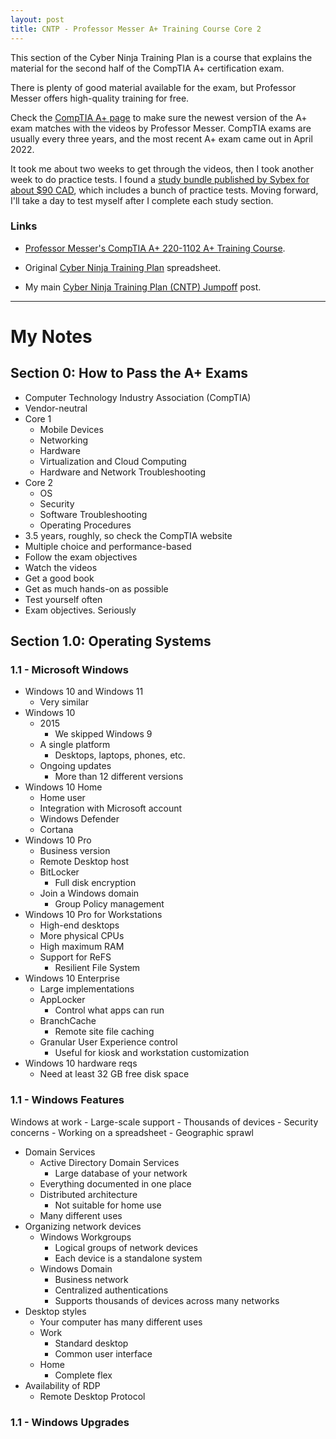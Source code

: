 ```yaml
---
layout: post
title: CNTP - Professor Messer A+ Training Course Core 2
---
```

This section of the Cyber Ninja Training Plan is a course that explains the material for the second half of the CompTIA A+ certification exam.

There is plenty of good material available for the exam, but Professor Messer offers high-quality training for free.

Check the [CompTIA A+ page](https://www.comptia.org/certifications/a) to make sure the newest version of the A+ exam matches with the videos by Professor Messer. CompTIA exams are usually every three years, and the most recent A+ exam came out in April 2022.

It took me about two weeks to get through the videos, then I took another week to do practice tests. I found a [study bundle published by Sybex for about $90 CAD](https://www.amazon.ca/dp/1119863228?ref=emc_s_m_5_i_atc), which includes a bunch of practice tests. Moving forward, I'll take a day to test myself after I complete each study section. 

### Links
- [Professor Messer's CompTIA A+ 220-1102 A+ Training Course](https://www.professormesser.com/free-a-plus-training/220-1102/220-1102-video/220-1102-training-course/).

- Original [Cyber Ninja Training Plan](https://1drv.ms/x/s!AvDXyd4cgfxegZRq8OELn7MEbxtkkg?e=Ocfhvq) spreadsheet. 

- My main [Cyber Ninja Training Plan (CNTP) Jumpoff](https://1dgk.github.io/2024/07/14/cyber-ninja-jumpoff.html) post.
    
---
# My Notes
## Section 0: How to Pass the A+ Exams
- Computer Technology Industry Association (CompTIA)
- Vendor-neutral
- Core 1
    - Mobile Devices
    - Networking
    - Hardware
    - Virtualization and Cloud Computing
    - Hardware and Network Troubleshooting
- Core 2
    - OS
    - Security
    - Software Troubleshooting
    - Operating Procedures
- 3.5 years, roughly, so check the CompTIA website
- Multiple choice and performance-based
- Follow the exam objectives
- Watch the videos
- Get a good book
- Get as much hands-on as possible
- Test yourself often
- Exam objectives. Seriously

## Section 1.0: Operating Systems
### 1.1 - Microsoft Windows
- Windows 10 and Windows 11
    - Very similar
- Windows 10
    - 2015
        - We skipped Windows 9
    - A single platform
        - Desktops, laptops, phones, etc. 
    - Ongoing updates
        - More than 12 different versions
- Windows 10 Home
    - Home user
    - Integration with Microsoft account
    - Windows Defender
    - Cortana
- Windows 10 Pro
    - Business version
    - Remote Desktop host
    - BitLocker
        - Full disk encryption
    - Join a Windows domain
        - Group Policy management
- Windows 10 Pro for Workstations
    - High-end desktops
    - More physical CPUs
    - High maximum RAM
    - Support for ReFS
        - Resilient File System
- Windows 10 Enterprise
    - Large implementations
    - AppLocker
        - Control what apps can run
    - BranchCache
        - Remote site file caching
    - Granular User Experience control
        - Useful for kiosk and workstation customization
- Windows 10 hardware reqs
    - Need at least 32 GB free disk space

### 1.1 - Windows Features
Windows at work
    - Large-scale support
        - Thousands of devices
    - Security concerns
    - Working on a spreadsheet
    - Geographic sprawl
- Domain Services
    - Active Directory Domain Services
        - Large database of your network
    - Everything documented in one place
    - Distributed architecture
        - Not suitable for home use
    - Many different uses
- Organizing network devices
    - Windows Workgroups
        - Logical groups of network devices
        - Each device is a standalone system
    - Windows Domain
        - Business network
        - Centralized authentications 
        - Supports thousands of devices across many networks
- Desktop styles
    - Your computer has many different uses
    - Work
        - Standard desktop
        - Common user interface
    - Home
        - Complete flex
- Availability of RDP
    - Remote Desktop Protocol

### 1.1 - Windows Upgrades